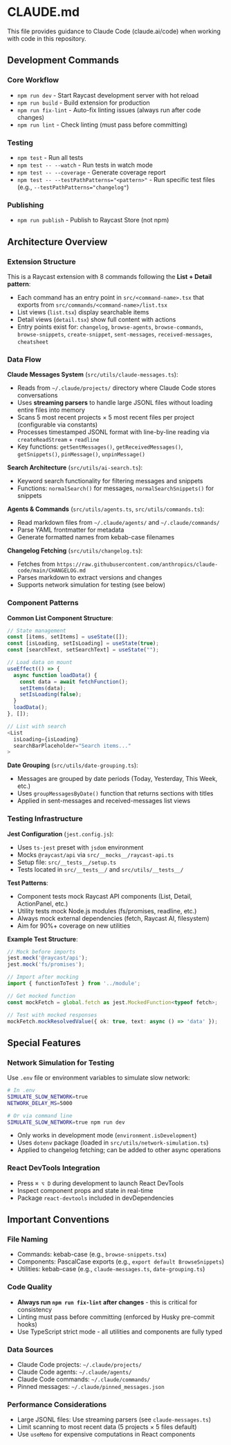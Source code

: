 # CLAUDE.md

This file provides guidance to Claude Code (claude.ai/code) when working with code in this repository.

## Development Commands

### Core Workflow
- `npm run dev` - Start Raycast development server with hot reload
- `npm run build` - Build extension for production
- `npm run fix-lint` - Auto-fix linting issues (always run after code changes)
- `npm run lint` - Check linting (must pass before committing)

### Testing
- `npm test` - Run all tests
- `npm test -- --watch` - Run tests in watch mode
- `npm test -- --coverage` - Generate coverage report
- `npm test -- --testPathPatterns="<pattern>"` - Run specific test files (e.g., `--testPathPatterns="changelog"`)

### Publishing
- `npm run publish` - Publish to Raycast Store (not npm)

## Architecture Overview

### Extension Structure
This is a Raycast extension with 8 commands following the **List + Detail pattern**:
- Each command has an entry point in `src/<command-name>.tsx` that exports from `src/commands/<command-name>/list.tsx`
- List views (`list.tsx`) display searchable items
- Detail views (`detail.tsx`) show full content with actions
- Entry points exist for: `changelog`, `browse-agents`, `browse-commands`, `browse-snippets`, `create-snippet`, `sent-messages`, `received-messages`, `cheatsheet`

### Data Flow

**Claude Messages System** (`src/utils/claude-messages.ts`):
- Reads from `~/.claude/projects/` directory where Claude Code stores conversations
- Uses **streaming parsers** to handle large JSONL files without loading entire files into memory
- Scans 5 most recent projects × 5 most recent files per project (configurable via constants)
- Processes timestamped JSONL format with line-by-line reading via `createReadStream` + `readline`
- Key functions: `getSentMessages()`, `getReceivedMessages()`, `getSnippets()`, `pinMessage()`, `unpinMessage()`

**Search Architecture** (`src/utils/ai-search.ts`):
- Keyword search functionality for filtering messages and snippets
- Functions: `normalSearch()` for messages, `normalSearchSnippets()` for snippets

**Agents & Commands** (`src/utils/agents.ts`, `src/utils/commands.ts`):
- Read markdown files from `~/.claude/agents/` and `~/.claude/commands/`
- Parse YAML frontmatter for metadata
- Generate formatted names from kebab-case filenames

**Changelog Fetching** (`src/utils/changelog.ts`):
- Fetches from `https://raw.githubusercontent.com/anthropics/claude-code/main/CHANGELOG.md`
- Parses markdown to extract versions and changes
- Supports network simulation for testing (see below)

### Component Patterns

**Common List Component Structure**:
```typescript
// State management
const [items, setItems] = useState([]);
const [isLoading, setIsLoading] = useState(true);
const [searchText, setSearchText] = useState("");

// Load data on mount
useEffect(() => {
  async function loadData() {
    const data = await fetchFunction();
    setItems(data);
    setIsLoading(false);
  }
  loadData();
}, []);

// List with search
<List
  isLoading={isLoading}
  searchBarPlaceholder="Search items..."
>
```

**Date Grouping** (`src/utils/date-grouping.ts`):
- Messages are grouped by date periods (Today, Yesterday, This Week, etc.)
- Uses `groupMessagesByDate()` function that returns sections with titles
- Applied in sent-messages and received-messages list views

### Testing Infrastructure

**Jest Configuration** (`jest.config.js`):
- Uses `ts-jest` preset with `jsdom` environment
- Mocks `@raycast/api` via `src/__mocks__/raycast-api.ts`
- Setup file: `src/__tests__/setup.ts`
- Tests located in `src/__tests__/` and `src/utils/__tests__/`

**Test Patterns**:
- Component tests mock Raycast API components (List, Detail, ActionPanel, etc.)
- Utility tests mock Node.js modules (fs/promises, readline, etc.)
- Always mock external dependencies (fetch, Raycast AI, filesystem)
- Aim for 90%+ coverage on new utilities

**Example Test Structure**:
```typescript
// Mock before imports
jest.mock('@raycast/api');
jest.mock('fs/promises');

// Import after mocking
import { functionToTest } from '../module';

// Get mocked function
const mockFetch = global.fetch as jest.MockedFunction<typeof fetch>;

// Test with mocked responses
mockFetch.mockResolvedValue({ ok: true, text: async () => 'data' });
```

## Special Features

### Network Simulation for Testing
Use `.env` file or environment variables to simulate slow network:
```bash
# In .env
SIMULATE_SLOW_NETWORK=true
NETWORK_DELAY_MS=5000

# Or via command line
SIMULATE_SLOW_NETWORK=true npm run dev
```
- Only works in development mode (`environment.isDevelopment`)
- Uses `dotenv` package (loaded in `src/utils/network-simulation.ts`)
- Applied to changelog fetching; can be added to other async operations

### React DevTools Integration
- Press `⌘ ⌥ D` during development to launch React DevTools
- Inspect component props and state in real-time
- Package `react-devtools` included in devDependencies

## Important Conventions

### File Naming
- Commands: kebab-case (e.g., `browse-snippets.tsx`)
- Components: PascalCase exports (e.g., `export default BrowseSnippets`)
- Utilities: kebab-case (e.g., `claude-messages.ts`, `date-grouping.ts`)

### Code Quality
- **Always run `npm run fix-lint` after changes** - this is critical for consistency
- Linting must pass before committing (enforced by Husky pre-commit hooks)
- Use TypeScript strict mode - all utilities and components are fully typed

### Data Sources
- Claude Code projects: `~/.claude/projects/`
- Claude Code agents: `~/.claude/agents/`
- Claude Code commands: `~/.claude/commands/`
- Pinned messages: `~/.claude/pinned_messages.json`

### Performance Considerations
- Large JSONL files: Use streaming parsers (see `claude-messages.ts`)
- Limit scanning to most recent data (5 projects × 5 files default)
- Use `useMemo` for expensive computations in React components